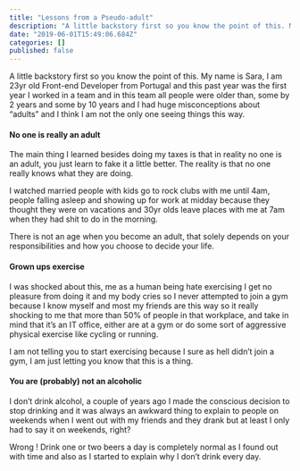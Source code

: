 ```yaml
---
title: "Lessons from a Pseudo-adult"
description: "A little backstory first so you know the point of this. My name is Sara, I am 23yr old Front-end Developer from Portugal and this past year…"
date: "2019-06-01T15:49:06.684Z"
categories: []
published: false
---
```


A little backstory first so you know the point of this. My name is Sara, I am 23yr old Front-end Developer from Portugal and this past year was the first year I worked in a team and in this team all people were older than, some by 2 years and some by 10 years and I had huge misconceptions about “adults” and I think I am not the only one seeing things this way.

#### No one is really an adult

The main thing I learned besides doing my taxes is that in reality no one is an adult, you just learn to fake it a little better. The reality is that no one really knows what they are doing.

I watched married people with kids go to rock clubs with me until 4am, people falling asleep and showing up for work at midday because they thought they were on vacations and 30yr olds leave places with me at 7am when they had shit to do in the morning.

There is not an age when you become an adult, that solely depends on your responsibilities and how you choose to decide your life.

#### Grown ups exercise

I was shocked about this, me as a human being hate exercising I get no pleasure from doing it and my body cries so I never attempted to join a gym because I know myself and most my friends are this way so it really shocking to me that more than 50% of people in that workplace, and take in mind that it’s an IT office, either are at a gym or do some sort of aggressive physical exercise like cycling or running.

I am not telling you to start exercising because I sure as hell didn’t join a gym, I am just letting you know that this is a thing.

#### You are (probably) not an alcoholic

I don’t drink alcohol, a couple of years ago I made the conscious decision to stop drinking and it was always an awkward thing to explain to people on weekends when I went out with my friends and they drank but at least I only had to say it on weekends, right?

Wrong ! Drink one or two beers a day is completely normal as I found out with time and also as I started to explain why I don’t drink every day.